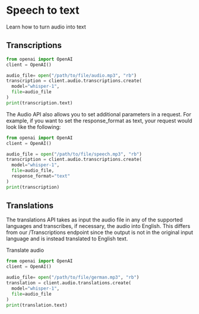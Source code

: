 # Speech to text

Learn how to turn audio into text

## Transcriptions

```python
from openai import OpenAI
client = OpenAI()

audio_file= open("/path/to/file/audio.mp3", "rb")
transcription = client.audio.transcriptions.create(
  model="whisper-1",
  file=audio_file
)
print(transcription.text)
```

The Audio API also allows you to set additional parameters in a request. For example, if you want to set the response_format as text, your request would look like the following:

```python
from openai import OpenAI
client = OpenAI()

audio_file = open("/path/to/file/speech.mp3", "rb")
transcription = client.audio.transcriptions.create(
  model="whisper-1",
  file=audio_file,
  response_format="text"
)
print(transcription)
```

## Translations

The translations API takes as input the audio file in any of the supported languages and transcribes, if necessary, the audio into English. This differs from our /Transcriptions endpoint since the output is not in the original input language and is instead translated to English text.

Translate audio

```python
from openai import OpenAI
client = OpenAI()

audio_file= open("/path/to/file/german.mp3", "rb")
translation = client.audio.translations.create(
  model="whisper-1",
  file=audio_file
)
print(translation.text)
```

